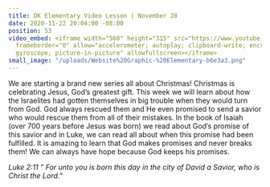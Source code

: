```yaml
---
title: DK Elementary Video Lesson | November 28
date: 2020-11-22 20:04:00 -08:00
position: 53
video_embed: <iframe width="560" height="315" src="https://www.youtube.com/embed/oQ39VfLxJ8g"
  frameborder="0" allow="accelerometer; autoplay; clipboard-write; encrypted-media;
  gyroscope; picture-in-picture" allowfullscreen></iframe>
small_image: "/uploads/Website%20Graphic-%20Elementary-b6e3a3.png"
---
```


We are starting a brand new series all about Christmas! Christmas is celebrating Jesus, God’s greatest gift. This week we will learn about how the Israelites had gotten themselves in big trouble when they would turn from God. God always rescued them and He even promised to send a savior who would rescue them from all of their mistakes. In the book of Isaiah (over 700 years before Jesus was born) we read about God’s promise of this savior and in Luke, we can read all about when this promise had been fulfilled. It is amazing to learn that God makes promises and never breaks them! We can always have hope because God keeps his promises.

*Luke 2:11 " For unto you is born this day in the city of David a Savior, who is Christ the Lord."*